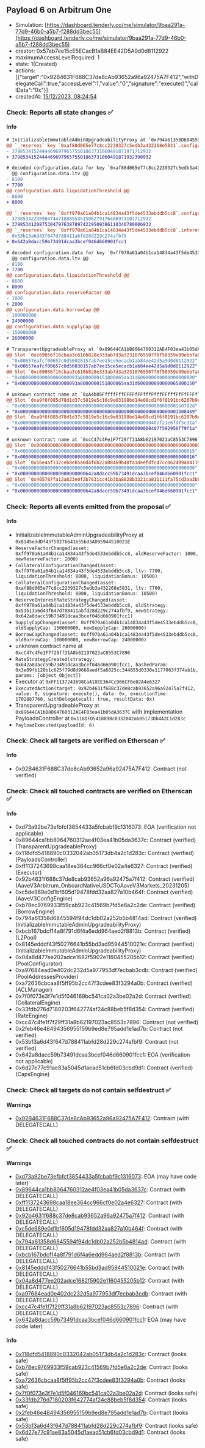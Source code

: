 ## Payload 6 on Arbitrum One

- Simulation: [https://dashboard.tenderly.co/me/simulator/9baa291a-77d9-46b0-a5b7-f288dd3bec55](https://dashboard.tenderly.co/me/simulator/9baa291a-77d9-46b0-a5b7-f288dd3bec55)
- creator: 0x57ab7ee15cE5ECacB1aB84EE42D5A9d0d8112922
- maximumAccessLevelRequired: 1
- state: 1(Created)
- actions: [{"target":"0x92B4631F688C37de8cAb93652a96a92475A7F412","withDelegateCall":true,"accessLevel":1,"value":"0","signature":"execute()","callData":"0x"}]
- createdAt: [15/12/2023, 08:24:54](https://arbiscan.io/tx/0x2cc5f58d66bc66201a9df50a88d438cf0bb102fec63da75203da1891252bd773)

### Check: Reports all state changes :white_check_mark:

#### Info


```diff
# InitializableImmutableAdminUpgradeabilityProxy at `0x794a61358D6845594F94dc1DB02A252b5b4814aD`
@@ `_reserves` key `0xaf88d065e77c8cc2239327c5edb3a432268e5831`.configuration.data @@
- 379853415244446969796575501863731060491871971712932
+ 379853415244446969796575501863731060491871932390932

# decoded configuration.data for key `0xaf88d065e77c8cc2239327c5edb3a432268e5831` (symbol: USDC)
  @@ configuration.data.ltv @@
- 8100
+ 7700
@@ configuration.data.liquidationThreshold @@
- 8600
+ 8000

@@ `_reserves` key `0xff970a61a04b1ca14834a43f5de4533ebddb5cc8`.configuration.data @@
- 379853422389047447188855351506279176486971107712932
+ 379853412087530479763878974229509386110340780006932
@@ `_reserves` key `0xff970a61a04b1ca14834a43f5de4533ebddb5cc8`.interestRateStrategyAddress @@
- 0x53b13a6d43f647d788411abfd28d229c274afbf9
+ 0x642a8dacc59b73491dcaa3bcef046d660901fcc1

# decoded configuration.data for key `0xff970a61a04b1ca14834a43f5de4533ebddb5cc8` (symbol: USDC)
  @@ configuration.data.ltv @@
- 8100
+ 7700
@@ configuration.data.liquidationThreshold @@
- 8600
+ 8000
@@ configuration.data.reserveFactor @@
- 1000
+ 2000
@@ configuration.data.borrowCap @@
- 100000000
+ 24000000
@@ configuration.data.supplyCap @@
- 150000000
+ 26000000

```

```diff
# TransparentUpgradeableProxy at `0x89644CA1bB8064760312AE4F03ea41b05dA3637C` with implementation PayloadsController at `0x118DFD5418890c0332042ab05173Db4A2C1d283c`
@@ Slot `0xc69056f16cbaa3c616b828e333ab7d3a32310765507f8f58359e99ebb7a885f3` @@
- "0x00657eafcf00657c0d56020157ab7ee15ce5ecacb1ab84ee42d5a9d0d8112922"
+ "0x00657eafcf00657c0d56030157ab7ee15ce5ecacb1ab84ee42d5a9d0d8112922"
@@ Slot `0xc69056f16cbaa3c616b828e333ab7d3a32310765507f8f58359e99ebb7a885f4` @@
- "0x000000000000000000093a8000000151800065aa31d600000000000000000000"
+ "0x000000000000000000093a8000000151800065aa31d600000000000065800150"
```

```diff
# unknown contract name at `0xA4b05FffffFffFFFFfFFfffFfffFFfffFfFfFFFf`
@@ Slot `0xa9f6f085d78d1d37c5819e5c16c9e03198bd14e08cd1f6f8191bc6207b9e9706` @@
- "0x0000000000000000000000000000000000000000000000000000000001b0792d"
+ "0x0000000000000000000000000000000000000000000000000000000001b08469"
@@ Slot `0xa9f6f085d78d1d37c5819e5c16c9e03198bd14e08cd1f6f8191bc6207b9e970b` @@
- "0x000000000000000000000000000000000000000000000000407f21e6fdf5c31a"
+ "0x000000000000000000000000000000000000000000000000407f592950f79f1a"
```

```diff
# unknown contract name at `0xcC47c4Fe1F7f29ff31A8b62197023aC8553C7896`
@@ Slot `0x0000000000000000000000000000000000000000000000000000000000000002` @@
- "0x0000000000000000000000000000000000000000000000000000000000000015"
+ "0x0000000000000000000000000000000000000000000000000000000000000016"
@@ Slot `0x16e4af132ceb8eb5a0d4f6b22a88469b40fa1deefdfc47cc062409a04119ca7d` @@
- "0x0000000000000000000000000000000000000000000000000000000000000000"
+ "0x000000000000000000000000642a8dacc59b73491dcaa3bcef046d660901fcc1"
@@ Slot `0x405787fa12a823e0f2b7631cc41b3ba8828b3321ca811111fa75cd3aa3bb5ae3` @@
- "0x0000000000000000000000000000000000000000000000000000000000000000"
+ "0x000000000000000000000000642a8dacc59b73491dcaa3bcef046d660901fcc1"
```


### Check: Reports all events emitted from the proposal :white_check_mark:

#### Info

- InitializableImmutableAdminUpgradeabilityProxy at `0x8145eddDf43f50276641b55bd3AD95944510021E`
- `ReserveFactorChanged(asset: 0xff970a61a04b1ca14834a43f5de4533ebddb5cc8, oldReserveFactor: 1000, newReserveFactor: 2000)`
- `CollateralConfigurationChanged(asset: 0xff970a61a04b1ca14834a43f5de4533ebddb5cc8, ltv: 7700, liquidationThreshold: 8000, liquidationBonus: 10500)`
- `CollateralConfigurationChanged(asset: 0xaf88d065e77c8cc2239327c5edb3a432268e5831, ltv: 7700, liquidationThreshold: 8000, liquidationBonus: 10500)`
- `ReserveInterestRateStrategyChanged(asset: 0xff970a61a04b1ca14834a43f5de4533ebddb5cc8, oldStrategy: 0x53b13a6d43f647d788411abfd28d229c274afbf9, newStrategy: 0x642a8dacc59b73491dcaa3bcef046d660901fcc1)`
- `SupplyCapChanged(asset: 0xff970a61a04b1ca14834a43f5de4533ebddb5cc8, oldSupplyCap: 150000000, newSupplyCap: 26000000)`
- `BorrowCapChanged(asset: 0xff970a61a04b1ca14834a43f5de4533ebddb5cc8, oldBorrowCap: 100000000, newBorrowCap: 24000000)`
- unknown contract name at `0xcC47c4Fe1F7f29ff31A8b62197023aC8553C7896`
- `RateStrategyCreated(strategy: 0x642a8dacc59b73491dcaa3bcef046d660901fcc1, hashedParam: 0x3e09fb120b1c625f79d8d9668aedf5a6025cc344855d0330e1177063f374ab1b, params: [object Object])`
- Executor at `0xFF1137243698CaA18EE364Cc966CF0e02A4e6327`
- `ExecutedAction(target: 0x92b4631f688c37de8cab93652a96a92475a7f412, value: 0, signature: execute(), data: 0x, executionTime: 1702887760, withDelegatecall: true, resultData: 0x)`
- TransparentUpgradeableProxy at `0x89644CA1bB8064760312AE4F03ea41b05dA3637C` with implementation PayloadsController at `0x118DFD5418890c0332042ab05173Db4A2C1d283c`
- `PayloadExecuted(payloadId: 6)`

### Check: Check all targets are verified on Etherscan :white_check_mark:

#### Info

- 0x92B4631F688C37de8cAb93652a96a92475A7F412: Contract (not verified)

### Check: Check all touched contracts are verified on Etherscan :white_check_mark:

#### Info

- 0xd73a92be73efbfcf3854433a5fcbabf9c1316073: EOA (verification not applicable)
- 0x89644ca1bb8064760312ae4f03ea41b05da3637c: Contract (verified) (TransparentUpgradeableProxy)
- 0x118dfd5418890c0332042ab05173db4a2c1d283c: Contract (verified) (PayloadsController)
- 0xff1137243698caa18ee364cc966cf0e02a4e6327: Contract (verified) (Executor)
- 0x92b4631f688c37de8cab93652a96a92475a7f412: Contract (verified) (AaveV3Arbitrum_OnboardNativeUSDCToAaveV3Markets_20231205)
- 0xc5de989e0d1bf605d19478fdd32aa827a10b464f: Contract (verified) (AaveV3ConfigEngine)
- 0xb78ec9769933f59cab923c41569b7fd5e6a2c2de: Contract (verified) (BorrowEngine)
- 0x794a61358d6845594f94dc1db02a252b5b4814ad: Contract (verified) (InitializableImmutableAdminUpgradeabilityProxy)
- 0xbcb167bdcf14a8f791d6f4a6edd964aed2f8813b: Contract (verified) (L2Pool)
- 0x8145edddf43f50276641b55bd3ad95944510021e: Contract (verified) (InitializableImmutableAdminUpgradeabilityProxy)
- 0x04a8d477ee202adce1682f5902e1160455205b12: Contract (verified) (PoolConfigurator)
- 0xa97684ead0e402dc232d5a977953df7ecbab3cdb: Contract (verified) (PoolAddressesProvider)
- 0xa72636cbcaa8f5ff95b2cc47f3cdee83f3294a0b: Contract (verified) (ACLManager)
- 0x7f0f073e3f7e1d5f046169bc541ca02a3be02a2d: Contract (verified) (CollateralEngine)
- 0x33fdb276d7180203f642774af24c88beb5f8d354: Contract (verified) (RateEngine)
- 0xcc47c4fe1f7f29ff31a8b62197023ac8553c7896: Contract (not verified)
- 0x2feb46e48494356955159b9ed8e795add1e1ad7b: Contract (not verified)
- 0x53b13a6d43f647d788411abfd28d229c274afbf9: Contract (not verified)
- 0x642a8dacc59b73491dcaa3bcef046d660901fcc1: EOA (verification not applicable)
- 0x6d27e77c91ae83a5045d1aead51cb6fd03cbd9d1: Contract (verified) (CapsEngine)

### Check: Check all targets do not contain selfdestruct :white_check_mark:

#### Warnings

- [0x92B4631F688C37de8cAb93652a96a92475A7F412](https://arbiscan.io/address/0x92B4631F688C37de8cAb93652a96a92475A7F412): Contract (with DELEGATECALL)

### Check: Check all touched contracts do not contain selfdestruct :white_check_mark:

#### Warnings

- [0xd73a92be73efbfcf3854433a5fcbabf9c1316073](https://arbiscan.io/address/0xd73a92be73efbfcf3854433a5fcbabf9c1316073): EOA (may have code later)
- [0x89644ca1bb8064760312ae4f03ea41b05da3637c](https://arbiscan.io/address/0x89644ca1bb8064760312ae4f03ea41b05da3637c): Contract (with DELEGATECALL)
- [0xff1137243698caa18ee364cc966cf0e02a4e6327](https://arbiscan.io/address/0xff1137243698caa18ee364cc966cf0e02a4e6327): Contract (with DELEGATECALL)
- [0x92b4631f688c37de8cab93652a96a92475a7f412](https://arbiscan.io/address/0x92b4631f688c37de8cab93652a96a92475a7f412): Contract (with DELEGATECALL)
- [0xc5de989e0d1bf605d19478fdd32aa827a10b464f](https://arbiscan.io/address/0xc5de989e0d1bf605d19478fdd32aa827a10b464f): Contract (with DELEGATECALL)
- [0x794a61358d6845594f94dc1db02a252b5b4814ad](https://arbiscan.io/address/0x794a61358d6845594f94dc1db02a252b5b4814ad): Contract (with DELEGATECALL)
- [0xbcb167bdcf14a8f791d6f4a6edd964aed2f8813b](https://arbiscan.io/address/0xbcb167bdcf14a8f791d6f4a6edd964aed2f8813b): Contract (with DELEGATECALL)
- [0x8145edddf43f50276641b55bd3ad95944510021e](https://arbiscan.io/address/0x8145edddf43f50276641b55bd3ad95944510021e): Contract (with DELEGATECALL)
- [0x04a8d477ee202adce1682f5902e1160455205b12](https://arbiscan.io/address/0x04a8d477ee202adce1682f5902e1160455205b12): Contract (with DELEGATECALL)
- [0xa97684ead0e402dc232d5a977953df7ecbab3cdb](https://arbiscan.io/address/0xa97684ead0e402dc232d5a977953df7ecbab3cdb): Contract (with DELEGATECALL)
- [0xcc47c4fe1f7f29ff31a8b62197023ac8553c7896](https://arbiscan.io/address/0xcc47c4fe1f7f29ff31a8b62197023ac8553c7896): Contract (with DELEGATECALL)
- [0x642a8dacc59b73491dcaa3bcef046d660901fcc1](https://arbiscan.io/address/0x642a8dacc59b73491dcaa3bcef046d660901fcc1): EOA (may have code later)

#### Info

- [0x118dfd5418890c0332042ab05173db4a2c1d283c](https://arbiscan.io/address/0x118dfd5418890c0332042ab05173db4a2c1d283c): Contract (looks safe)
- [0xb78ec9769933f59cab923c41569b7fd5e6a2c2de](https://arbiscan.io/address/0xb78ec9769933f59cab923c41569b7fd5e6a2c2de): Contract (looks safe)
- [0xa72636cbcaa8f5ff95b2cc47f3cdee83f3294a0b](https://arbiscan.io/address/0xa72636cbcaa8f5ff95b2cc47f3cdee83f3294a0b): Contract (looks safe)
- [0x7f0f073e3f7e1d5f046169bc541ca02a3be02a2d](https://arbiscan.io/address/0x7f0f073e3f7e1d5f046169bc541ca02a3be02a2d): Contract (looks safe)
- [0x33fdb276d7180203f642774af24c88beb5f8d354](https://arbiscan.io/address/0x33fdb276d7180203f642774af24c88beb5f8d354): Contract (looks safe)
- [0x2feb46e48494356955159b9ed8e795add1e1ad7b](https://arbiscan.io/address/0x2feb46e48494356955159b9ed8e795add1e1ad7b): Contract (looks safe)
- [0x53b13a6d43f647d788411abfd28d229c274afbf9](https://arbiscan.io/address/0x53b13a6d43f647d788411abfd28d229c274afbf9): Contract (looks safe)
- [0x6d27e77c91ae83a5045d1aead51cb6fd03cbd9d1](https://arbiscan.io/address/0x6d27e77c91ae83a5045d1aead51cb6fd03cbd9d1): Contract (looks safe)

